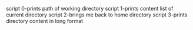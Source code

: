 script 0-prints path of working directory
script 1-prints content list of current directory
script 2-brings me back to home directory
script 3-prints directory content in long format
